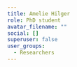 ```yaml
---
title: Amelie Hilger
role: PhD student
avatar_filename: ""
social: []
superuser: false
user_groups:
  - Researchers
---
```

